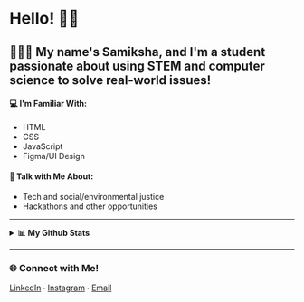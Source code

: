 # Hello! 👋🏽
## 👩🏽‍💻 My name's Samiksha, and I'm a student passionate about using STEM and computer science to solve real-world issues!

#### 💻 I'm Familiar With:
- HTML
- CSS
- JavaScript
- Figma/UI Design

#### 💬 Talk with Me About:
- Tech and social/environmental justice
- Hackathons and other opportunities
---
<details>
  <summary><b>📊 My Github Stats</b></summary>
  <br>
  | Syntax      | Description |
  | ----------- | ----------- |
  | <img src = "https://github-readme-stats.vercel.app/api?username=slingann&show_icons=true&include_all_commits=true&border_radius=20px&theme=graywhite">     | <img src = "https://github-readme-stats.vercel.app/api/top-langs/?username=slingann&layout=compact&border_radius=20px&theme=graywhite&custom_title=Samiksha's+Top+Languages">       |
<!--   <img src = "https://github-readme-stats.vercel.app/api?username=slingann&show_icons=true&include_all_commits=true&border_radius=20px&theme=graywhite">
  <br>
  <img src = "https://github-readme-stats.vercel.app/api/top-langs/?username=slingann&layout=compact&border_radius=20px&theme=graywhite&custom_title=Samiksha's+Top+Languages"> -->
</details>

---
### 🌐 Connect with Me!
[LinkedIn](https://www.linkedin.com/in/samikshalingan/)  ∙  [Instagram](https://instagram.com/samiksh.a)  ∙  [Email](mailto:slingan01@gmail.com)

